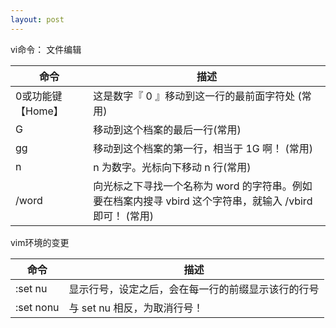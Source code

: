 ```yaml
---
layout: post
---  
```

vi命令： 文件编辑


命令           | 描述
---------------|------------------------------------------------
0或功能键【Home】| 这是数字『 0 』移动到这一行的最前面字符处 (常用) 
G              | 移动到这个档案的最后一行(常用) 
gg             |移动到这个档案的第一行，相当于 1G 啊！ (常用) 
n<Enter>       | n 为数字。光标向下移动 n 行(常用)
/word          |向光标之下寻找一个名称为 word 的字符串。例如要在档案内搜寻 vbird 这个字符串，就输入 /vbird 即可！ (常用)

vim环境的变更 

命令      | 描述
----------|---------------
:set nu   | 显示行号，设定之后，会在每一行的前缀显示该行的行号
:set nonu | 与 set nu 相反，为取消行号！